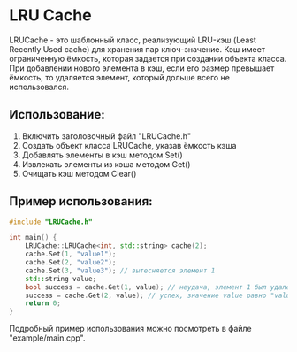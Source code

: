 # LRU Cache
LRUCache - это шаблонный класс, реализующий LRU-кэш (Least Recently Used cache) для хранения пар ключ-значение. Кэш имеет ограниченную ёмкость, которая задается при создании объекта класса. При добавлении нового элемента в кэш, если его размер превышает ёмкость, то удаляется элемент, который дольше всего не использовался.

## Использование:

1. Включить заголовочный файл "LRUCache.h"
2. Создать объект класса LRUCache, указав ёмкость кэша
3. Добавлять элементы в кэш методом Set()
4. Извлекать элементы из кэша методом Get()
5. Очищать кэш методом Clear()

## Пример использования:

```cpp
#include "LRUCache.h"

int main() {
    LRUCache::LRUCache<int, std::string> cache(2);
    cache.Set(1, "value1");
    cache.Set(2, "value2");
    cache.Set(3, "value3"); // вытесняется элемент 1
    std::string value;
    bool success = cache.Get(1, value); // неудача, элемент 1 был удален
    success = cache.Get(2, value); // успех, значение value равно "value2"
    return 0;
}
```

Подробный пример использования можно посмотреть в файле "example/main.cpp".
